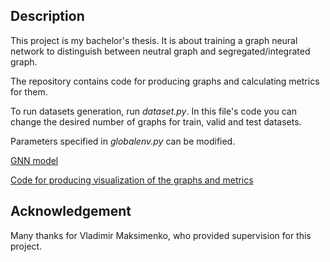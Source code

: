 ## Description

This project is my bachelor's thesis. It is about training a graph neural network to distinguish between neutral graph and segregated/integrated graph.

The repository contains code for producing graphs and calculating metrics for them.

To run datasets generation, run _dataset.py_. In this file's code you can change the desired number of graphs for train, valid and test datasets.

Parameters specified in _globalenv.py_ can be modified.

[GNN model](https://colab.research.google.com/drive/1iY2te7P78yT60F1Q8JQfTBtmuVHkCznp?usp=sharing)

[Code for producing visualization of the graphs and metrics](https://colab.research.google.com/drive/1FGyqUpOEbuTcGh1aKj9NUvXaslQGH1k1?usp=sharing)

## Acknowledgement

Many thanks for Vladimir Maksimenko, who provided supervision for this project.
